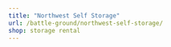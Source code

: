 ```yaml
---
title: "Northwest Self Storage"
url: /battle-ground/northwest-self-storage/
shop: storage rental
---
```

